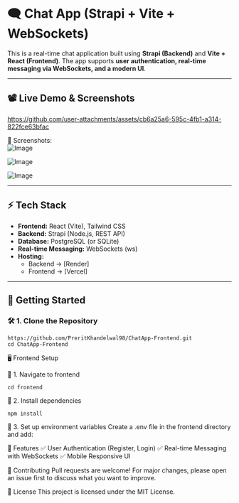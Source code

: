 # 🗨️ Chat App (Strapi + Vite + WebSockets)

This is a real-time chat application built using **Strapi (Backend)** and **Vite + React (Frontend)**. The app supports **user authentication, real-time messaging via WebSockets, and a modern UI**.

---

## 📽️ **Live Demo & Screenshots**
https://github.com/user-attachments/assets/cb6a25a6-595c-4fb1-a314-822fce63bfac 

📸 Screenshots:  
![Image](https://github.com/user-attachments/assets/2a5ced19-2900-4e57-b7d7-5c60b6726da0)

![Image](https://github.com/user-attachments/assets/bc844b91-493e-4be1-9729-b25394d2c48b)

![Image](https://github.com/user-attachments/assets/016c29f2-f152-45f2-b08c-00cddcc6e58e)

---

## ⚡ **Tech Stack**
- **Frontend:** React (Vite), Tailwind CSS
- **Backend:** Strapi (Node.js, REST API)
- **Database:** PostgreSQL (or SQLite)
- **Real-time Messaging:** WebSockets (ws)
- **Hosting:**  
  - Backend → [Render]
  - Frontend → [Vercel]

---

## 🚀 **Getting Started**

### 🛠️ **1. Clone the Repository**
```
https://github.com/PreritKhandelwal98/ChatApp-Frontend.git
cd ChatApp-Frontend
```

🖥️ Frontend Setup

📌 1. Navigate to frontend
```
cd frontend
```
📌 2. Install dependencies
```
npm install
```
📌 3. Set up environment variables
Create a .env file in the frontend directory and add:

🎯 Features
✅ User Authentication (Register, Login)
✅ Real-time Messaging with WebSockets
✅ Mobile Responsive UI

🤝 Contributing
Pull requests are welcome! For major changes, please open an issue first to discuss what you want to improve.

📜 License
This project is licensed under the MIT License.
